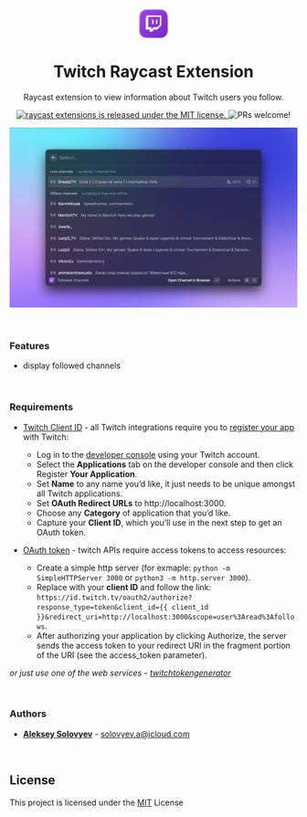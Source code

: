 <div align="center">
  <img src="./assets/extension-icon.png?raw=true" width="50" alt="Twitch Raycast Extension"/>
  <h1>Twitch Raycast Extension</h1>
  <p>Raycast extension to view information about Twitch users you follow.</p>

  <p>
    <a href="https://github.com/raycast/extensions/blob/master/LICENSE">
      <img src="https://img.shields.io/badge/license-MIT-blue.svg" alt="raycast extensions is released under the MIT license." />
    </a>
    <img src="https://img.shields.io/badge/PRs-welcome-brightgreen.svg" alt="PRs welcome!" />
  </p>
</div>

![Twitch Raycast Extension](./assets/preview.jpg)

<br />


### Features

- display followed channels

<br />


### Requirements

- [Twitch Client ID](https://dev.twitch.tv/docs/api/get-started#register-an-application) - all Twitch integrations require you to [register your app](https://dev.twitch.tv/docs/authentication/register-app) with Twitch:
  - Log in to the [developer console](https://dev.twitch.tv/console) using your Twitch account.
  - Select the **Applications** tab on the developer console and then click Register **Your Application**.
  - Set **Name** to any name you’d like, it just needs to be unique amongst all Twitch applications.
  - Set **OAuth Redirect URLs** to http://localhost:3000.
  - Choose any **Category** of application that you’d like.
  - Capture your **Client ID**, which you’ll use in the next step to get an OAuth token.

- [OAuth token](https://dev.twitch.tv/docs/authentication/getting-tokens-oauth) - twitch APIs require access tokens to access resources:
  - Create a simple http server (for exmaple: `python -m SimpleHTTPServer 3000` or `python3 -m http.server 3000`).
  - Replace with your **client ID** and follow the link: `https://id.twitch.tv/oauth2/authorize?response_type=token&client_id={{ client_id }}&redirect_uri=http://localhost:3000&scope=user%3Aread%3Afollows`.
  - After authorizing your application by clicking Authorize, the server sends the access token to your redirect URI in the fragment portion of the URI (see the access_token parameter).

*or just use one of the web services - [twitchtokengenerator](https://twitchtokengenerator.com)*

<br />


### Authors
* **[Aleksey Solovyev](https://github.com/alsolovyev)** - [solovyev.a@icloud.com](mailto:solovyev.a@icloud.com)

<br/>


## License
This project is licensed under the [MIT](https://github.com/raycast/extensions/blob/master/LICENSE) License
